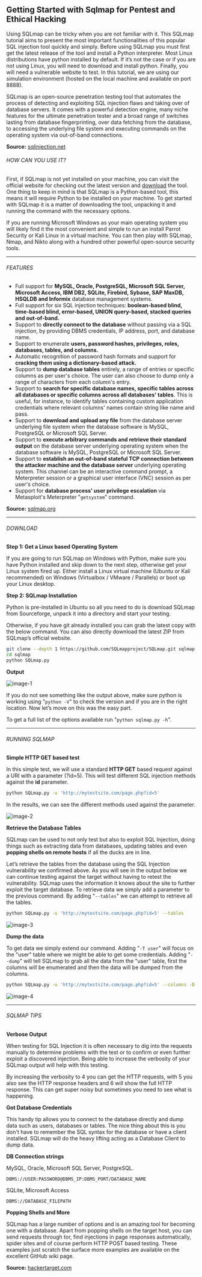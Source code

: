 ## Getting Started with Sqlmap for Pentest and Ethical Hacking

Using SQLmap can be tricky when you are not familiar with it. This SQLmap tutorial aims to present the most important functionalities of this popular SQL injection tool quickly and simply. Before using SQLmap you must first get the latest release of the tool and install a Python interpreter. Most Linux distributions have python installed by default. If it’s not the case or if you are not using Linux, you will need to download and install python. Finally, you will need a vulnerable website to test. In this tutorial, we are using our simulation environment (hosted on the local machine and available on port 8888).

SQLmap is an open-source penetration testing tool that automates the process of detecting and exploiting SQL injection flaws and taking over of database servers. It comes with a powerful detection engine, many niche features for the ultimate penetration tester and a broad range of switches lasting from database fingerprinting, over data fetching from the database, to accessing the underlying file system and executing commands on the operating system via out-of-band connections.

**Source:** [sqlinjection.net](http://www.sqlinjection.net/sqlmap/tutorial/)

###### HOW CAN YOU USE IT?

First, if SQLmap is not yet installed on your machine, you can visit the official website for checking out the latest version and [download](http://sqlmap.org/) the tool. One thing to keep in mind is that SQLmap is a Python-based tool, this means it will require Python to be installed on your machine. To get started with SQLmap it is a matter of downloading the tool, unpacking it and running the command with the necessary options.

If you are running Microsoft Windows as your main operating system you will likely find it the most convenient and simple to run an install Parrot Security or Kali Linux in a virtual machine. You can then play with SQLmap, Nmap, and Nikto along with a hundred other powerful open-source security tools.

* * *

###### FEATURES

- Full support for **MySQL, Oracle, PostgreSQL, Microsoft SQL Server, Microsoft Access, IBM DB2, SQLite, Firebird, Sybase, SAP MaxDB, HSQLDB and Informix** database management systems.
- Full support for six SQL injection techniques: **boolean-based blind, time-based blind, error-based, UNION query-based, stacked queries and out-of-band.**
- Support to **directly connect to the database** without passing via a SQL injection, by providing DBMS credentials, IP address, port, and database name.
- Support to enumerate **users, password hashes, privileges, roles, databases, tables, and columns.**
- Automatic recognition of password hash formats and support for **cracking them using a dictionary-based attack.**
- Support to **dump database tables** entirely, a range of entries or specific columns as per user's choice. The user can also choose to dump only a range of characters from each column's entry.
- Support to **search for specific database names, specific tables across all databases or specific columns across all databases' tables**. This is useful, for instance, to identify tables containing custom application credentials where relevant columns' names contain string like name and pass.
- Support to **download and upload any file** from the database server underlying file system when the database software is MySQL, PostgreSQL or Microsoft SQL Server.
- Support to **execute arbitrary commands and retrieve their standard output** on the database server underlying operating system when the database software is MySQL, PostgreSQL or Microsoft SQL Server.
- Support to **establish an out-of-band stateful TCP connection between the attacker machine and the database server** underlying operating system. This channel can be an interactive command prompt, a Meterpreter session or a graphical user interface (VNC) session as per user's choice.
- Support for **database process' user privilege escalation** via Metasploit's Meterpreter "`getsystem`" command.

**Source:** [sqlmap.org](http://sqlmap.org/)

* * *

###### DOWNLOAD

**Step 1: Get a Linux based Operating System**

If you are going to run SQLmap on Windows with Python, make sure you have Python installed and skip down to the next step, otherwise get your Linux system fired up. Either install a Linux virtual machine (Ubuntu or Kali recommended) on Windows (Virtualbox / VMware / Parallels) or boot up your Linux desktop.

**Step 2: SQLmap Installation**

Python is pre-installed in Ubuntu so all you need to do is download SQLmap from Sourceforge, unpack it into a directory and start your testing.

Otherwise, if you have git already installed you can grab the latest copy with the below command. You can also directly download the latest ZIP from SQLmap’s official website.

```bash
git clone --depth 1 https://github.com/SQLmapproject/SQLmap.git sqlmap
cd sqlmap
python SQLmap.py
```

**Output**

![image-1](https://raw.githubusercontent.com/neoslab/tutorials/master/medias/d09581a6380f6e2b685aef4f5d066eed-1.png "Image-1")

If you do not see something like the output above, make sure python is working using "`python -V`" to check the version and if you are in the right location. Now let’s move on this was the easy part.

To get a full list of the options available run "`python sqlmap.py -h`".

* * *

###### RUNNING SQLMAP

**Simple HTTP GET based test**

In this simple test, we will use a standard **HTTP GET** based request against a URI with a parameter (?id=5). This will test different SQL injection methods against the **id** parameter.

```bash
python SQLmap.py -u 'http://mytestsite.com/page.php?id=5'
```

In the results, we can see the different methods used against the parameter.

![image-2](https://raw.githubusercontent.com/neoslab/tutorials/master/medias/d09581a6380f6e2b685aef4f5d066eed-2.png "Image-2")

**Retrieve the Database Tables**

SQLmap can be used to not only test but also to exploit SQL Injection, doing things such as extracting data from databases, updating tables and even **popping shells on remote hosts** if all the ducks are in line.

Let’s retrieve the tables from the database using the SQL Injection vulnerability we confirmed above. As you will see in the output below we can continue testing against the target without having to retest the vulnerability. SQLmap uses the information it knows about the site to further exploit the target database. To retrieve data we simply add a parameter to the previous command. By adding "`--tables`" we can attempt to retrieve all the tables.

```bash
python SQLmap.py -u 'http://mytestsite.com/page.php?id=5' --tables
```

![image-3](https://raw.githubusercontent.com/neoslab/tutorials/master/medias/d09581a6380f6e2b685aef4f5d066eed-3.png "Image-3")

**Dump the data**

To get data we simply extend our command. Adding "`-T user`" will focus on the "user" table where we might be able to get some credentials. Adding "`--dump`" will tell SQLmap to grab all the data from the "user" table, first the columns will be enumerated and then the data will be dumped from the columns.

```bash
python SQLmap.py -u 'http://mytestsite.com/page.php?id=5' --columns -D DATABASE-NAME -T TABLE-NAME --dump
```

![image-4](https://raw.githubusercontent.com/neoslab/tutorials/master/medias/d09581a6380f6e2b685aef4f5d066eed-4.png "Image-4")

* * *

###### SQLMAP TIPS

**Verbose Output**

When testing for SQL Injection it is often necessary to dig into the requests manually to determine problems with the test or to confirm or even further exploit a discovered injection. Being able to increase the verbosity of your SQLmap output will help with this testing.

By increasing the verbosity to 4 you can get the HTTP requests, with 5 you also see the HTTP response headers and 6 will show the full HTTP response. This can get super noisy but sometimes you need to see what is happening.

**Got Database Credentials**

This handy tip allows you to connect to the database directly and dump data such as users, databases or tables. The nice thing about this is you don't have to remember the SQL syntax for the database or have a client installed. SQLmap will do the heavy lifting acting as a Database Client to dump data.

**DB Connection strings**

MySQL, Oracle, Microsoft SQL Server, PostgreSQL.

```none
DBMS://USER:PASSWORD@DBMS_IP:DBMS_PORT/DATABASE_NAME
```

SQLite, Microsoft Access

```none
DBMS://DATABASE_FILEPATH
```

**Popping Shells and More**

SQLmap has a large number of options and is an amazing tool for becoming one with a database. Apart from popping shells on the target host, you can send requests through tor, find injections in page responses automatically, spider sites and of course perform HTTP POST based testing. These examples just scratch the surface more examples are available on the excellent GitHub wiki page.

**Source:** [hackertarget.com](https://hackertarget.com/SQLmap-tutorial/)
